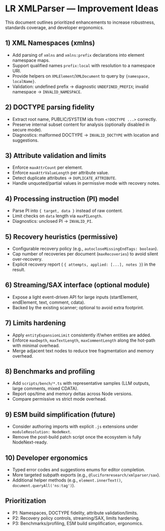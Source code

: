# LR XMLParser — Improvement Ideas

This document outlines prioritized enhancements to increase robustness, standards coverage, and developer ergonomics.

## 1) XML Namespaces (xmlns)
- Add parsing of `xmlns` and `xmlns:prefix` declarations into element namespace maps.
- Support qualified names `prefix:local` with resolution to a namespace URI.
- Provide helpers on `XMLElement`/`XMLDocument` to query by `{namespace, localName}`.
- Validation: undefined prefix → diagnostic `UNDEFINED_PREFIX`; invalid namespace → `INVALID_NAMESPACE`.

## 2) DOCTYPE parsing fidelity
- Extract root name, PUBLIC/SYSTEM ids from `<!DOCTYPE ...>` correctly.
- Preserve internal subset content for analysis (optionally disabled in secure mode).
- Diagnostics: malformed DOCTYPE → `INVALID_DOCTYPE` with location and suggestions.

## 3) Attribute validation and limits
- Enforce `maxAttrCount` per element.
- Enforce `maxAttrValueLength` per attribute value.
- Detect duplicate attributes → `DUPLICATE_ATTRIBUTE`.
- Handle unquoted/partial values in permissive mode with recovery notes.

## 4) Processing instruction (PI) model
- Parse PI into `{ target, data }` instead of raw content.
- Limit checks on `data` length via `maxPILength`.
- Diagnostics: unclosed PI → `INVALID_PI`.

## 5) Recovery heuristics (permissive)
- Configurable recovery policy (e.g., `autocloseMissingEndTags: boolean`).
- Cap number of recoveries per document (`maxRecoveries`) to avoid silent over-recovery.
- Explicit recovery report (
  `{ attempts, applied: [...], notes }`) in the result.

## 6) Streaming/SAX interface (optional module)
- Expose a light event-driven API for large inputs (startElement, endElement, text, comment, cdata).
- Backed by the existing scanner; optional to avoid extra footprint.

## 7) Limits hardening
- Apply `entityExpansionLimit` consistently if/when entities are added.
- Enforce `maxDepth`, `maxTextLength`, `maxCommentLength` along the hot-path with minimal overhead.
- Merge adjacent text nodes to reduce tree fragmentation and memory overhead.

## 8) Benchmarks and profiling
- Add `scripts/bench/*.ts` with representative samples (LLM outputs, large comments, mixed CDATA).
- Report ops/time and memory deltas across Node versions.
- Compare permissive vs strict mode overhead.

## 9) ESM build simplification (future)
- Consider authoring imports with explicit `.js` extensions under `moduleResolution: NodeNext`.
- Remove the post-build patch script once the ecosystem is fully NodeNext-ready.

## 10) Developer ergonomics
- Typed error codes and suggestions enums for editor completion.
- More targeted subpath exports (e.g., `@luciformresearch/xmlparser/sax`).
- Additional helper methods (e.g., `element.innerText()`, `document.queryAll('ns:tag')`).

## Prioritization
- P1: Namespaces, DOCTYPE fidelity, attribute validation/limits.
- P2: Recovery policy controls, streaming/SAX, limits hardening.
- P3: Benchmarks/profiling, ESM build simplification, ergonomics.

